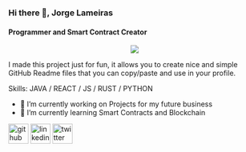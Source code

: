 ### Hi there 👋, Jorge Lameiras
#### Programmer and Smart Contract Creator

<p align="center"><img src="https://git-profile-readme-banner.vercel.app/api/python?username=JorgeLameiras&txt=Here%20is%20my%20custom%20text"></p>

I made this project just for fun, it allows you to create nice and simple GitHub Readme files that you can copy/paste and use in your profile.

Skills: JAVA / REACT / JS / RUST / PYTHON

- 🔭 I’m currently working on Projects for my future business 
- 🌱 I’m currently learning Smart Contracts and Blockchain 


[<img src='https://cdn.jsdelivr.net/npm/simple-icons@3.0.1/icons/github.svg' alt='github' height='40'>](https://github.com/jorgelameiras)  [<img src='https://cdn.jsdelivr.net/npm/simple-icons@3.0.1/icons/linkedin.svg' alt='linkedin' height='40'>](https://www.linkedin.com/in/JorgeLameiras/)  [<img src='https://cdn.jsdelivr.net/npm/simple-icons@3.0.1/icons/twitter.svg' alt='twitter' height='40'>](https://twitter.com/_jorgelameiras_)  

